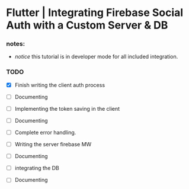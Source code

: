 # Flutter | Integrating Firebase Social Auth with a Custom Server & DB




### notes: 
*  *notice* this tutorial is in developer mode for all included integration.


### TODO
- [x] Finish writing the client auth process
- [ ] Documenting 
- [ ] Implementing the token saving in the client
- [ ] Documenting
- [ ] Complete error handling. 
- [ ] Writing the server firebase MW
- [ ] Documenting 
- [ ] integrating the DB
- [ ] Documenting


